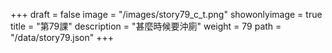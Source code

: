 +++
draft = false 
image = "/images/story79_c_t.png" 
showonlyimage = true 
title = "第79課" 
description = "甚麼時候要沖廁" 
weight = 79 
path = "/data/story79.json" 
+++
